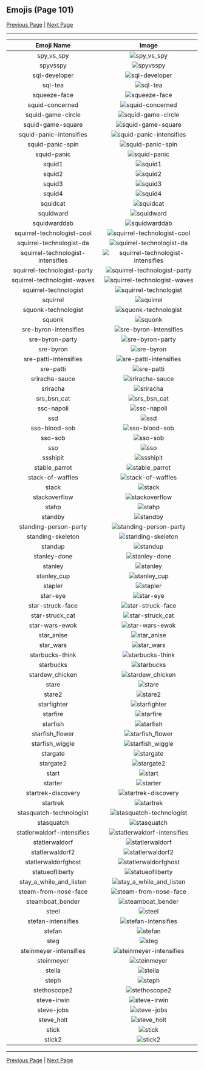 
## Emojis (Page 101)

[Previous Page](/docs/hc/page-s-0100.md)
  | [Next Page](/docs/hc/page-s-0102.md)

<hr />

|Emoji Name|Image|
| :-: | :-: |
|spy_vs_spy| ![spy_vs_spy](/emojis/hc/spy_vs_spy.png)|
|spyvsspy| ![spyvsspy](/emojis/hc/spyvsspy.png)|
|sql-developer| ![sql-developer](/emojis/hc/sql-developer.jpg)|
|sql-tea| ![sql-tea](/emojis/hc/sql-tea.jpg)|
|squeeze-face| ![squeeze-face](/emojis/hc/squeeze-face.png)|
|squid-concerned| ![squid-concerned](/emojis/hc/squid-concerned.png)|
|squid-game-circle| ![squid-game-circle](/emojis/hc/squid-game-circle.png)|
|squid-game-square| ![squid-game-square](/emojis/hc/squid-game-square.png)|
|squid-panic-intensifies| ![squid-panic-intensifies](/emojis/hc/squid-panic-intensifies.gif)|
|squid-panic-spin| ![squid-panic-spin](/emojis/hc/squid-panic-spin.gif)|
|squid-panic| ![squid-panic](/emojis/hc/squid-panic.png)|
|squid1| ![squid1](/emojis/hc/squid1.png)|
|squid2| ![squid2](/emojis/hc/squid2.png)|
|squid3| ![squid3](/emojis/hc/squid3.png)|
|squid4| ![squid4](/emojis/hc/squid4.png)|
|squidcat| ![squidcat](/emojis/hc/squidcat.png)|
|squidward| ![squidward](/emojis/hc/squidward.gif)|
|squidwarddab| ![squidwarddab](/emojis/hc/squidwarddab.png)|
|squirrel-technologist-cool| ![squirrel-technologist-cool](/emojis/hc/squirrel-technologist-cool.png)|
|squirrel-technologist-da| ![squirrel-technologist-da](/emojis/hc/squirrel-technologist-da.png)|
|squirrel-technologist-intensifies| ![squirrel-technologist-intensifies](/emojis/hc/squirrel-technologist-intensifies.gif)|
|squirrel-technologist-party| ![squirrel-technologist-party](/emojis/hc/squirrel-technologist-party.gif)|
|squirrel-technologist-waves| ![squirrel-technologist-waves](/emojis/hc/squirrel-technologist-waves.gif)|
|squirrel-technologist| ![squirrel-technologist](/emojis/hc/squirrel-technologist.png)|
|squirrel| ![squirrel](/emojis/hc/squirrel.png)|
|squonk-technologist| ![squonk-technologist](/emojis/hc/squonk-technologist.png)|
|squonk| ![squonk](/emojis/hc/squonk.png)|
|sre-byron-intensifies| ![sre-byron-intensifies](/emojis/hc/sre-byron-intensifies.gif)|
|sre-byron-party| ![sre-byron-party](/emojis/hc/sre-byron-party.gif)|
|sre-byron| ![sre-byron](/emojis/hc/sre-byron.jpg)|
|sre-patti-intensifies| ![sre-patti-intensifies](/emojis/hc/sre-patti-intensifies.gif)|
|sre-patti| ![sre-patti](/emojis/hc/sre-patti.png)|
|sriracha-sauce| ![sriracha-sauce](/emojis/hc/sriracha-sauce.png)|
|sriracha| ![sriracha](/emojis/hc/sriracha.jpg)|
|srs_bsn_cat| ![srs_bsn_cat](/emojis/hc/srs_bsn_cat.png)|
|ssc-napoli| ![ssc-napoli](/emojis/hc/ssc-napoli.png)|
|ssd| ![ssd](/emojis/hc/ssd.jpg)|
|sso-blood-sob| ![sso-blood-sob](/emojis/hc/sso-blood-sob.png)|
|sso-sob| ![sso-sob](/emojis/hc/sso-sob.png)|
|sso| ![sso](/emojis/hc/sso.png)|
|ssshipit| ![ssshipit](/emojis/hc/ssshipit.png)|
|stable_parrot| ![stable_parrot](/emojis/hc/stable_parrot.gif)|
|stack-of-waffles| ![stack-of-waffles](/emojis/hc/stack-of-waffles.gif)|
|stack| ![stack](/emojis/hc/stack.png)|
|stackoverflow| ![stackoverflow](/emojis/hc/stackoverflow.png)|
|stahp| ![stahp](/emojis/hc/stahp.jpg)|
|standby| ![standby](/emojis/hc/standby.jpg)|
|standing-person-party| ![standing-person-party](/emojis/hc/standing-person-party.gif)|
|standing-skeleton| ![standing-skeleton](/emojis/hc/standing-skeleton.png)|
|standup| ![standup](/emojis/hc/standup.gif)|
|stanley-done| ![stanley-done](/emojis/hc/stanley-done.gif)|
|stanley| ![stanley](/emojis/hc/stanley.png)|
|stanley_cup| ![stanley_cup](/emojis/hc/stanley_cup.png)|
|stapler| ![stapler](/emojis/hc/stapler.png)|
|star-eye| ![star-eye](/emojis/hc/star-eye.png)|
|star-struck-face| ![star-struck-face](/emojis/hc/star-struck-face.gif)|
|star-struck_cat| ![star-struck_cat](/emojis/hc/star-struck_cat.png)|
|star-wars-ewok| ![star-wars-ewok](/emojis/hc/star-wars-ewok.png)|
|star_anise| ![star_anise](/emojis/hc/star_anise.jpg)|
|star_wars| ![star_wars](/emojis/hc/star_wars.png)|
|starbucks-think| ![starbucks-think](/emojis/hc/starbucks-think.png)|
|starbucks| ![starbucks](/emojis/hc/starbucks.png)|
|stardew_chicken| ![stardew_chicken](/emojis/hc/stardew_chicken.png)|
|stare| ![stare](/emojis/hc/stare.png)|
|stare2| ![stare2](/emojis/hc/stare2.gif)|
|starfighter| ![starfighter](/emojis/hc/starfighter.png)|
|starfire| ![starfire](/emojis/hc/starfire.gif)|
|starfish| ![starfish](/emojis/hc/starfish.jpg)|
|starfish_flower| ![starfish_flower](/emojis/hc/starfish_flower.png)|
|starfish_wiggle| ![starfish_wiggle](/emojis/hc/starfish_wiggle.gif)|
|stargate| ![stargate](/emojis/hc/stargate.jpg)|
|stargate2| ![stargate2](/emojis/hc/stargate2.gif)|
|start| ![start](/emojis/hc/start.jpg)|
|starter| ![starter](/emojis/hc/starter.png)|
|startrek-discovery| ![startrek-discovery](/emojis/hc/startrek-discovery.png)|
|startrek| ![startrek](/emojis/hc/startrek.png)|
|stasquatch-technologist| ![stasquatch-technologist](/emojis/hc/stasquatch-technologist.png)|
|stasquatch| ![stasquatch](/emojis/hc/stasquatch.png)|
|statlerwaldorf-intensifies| ![statlerwaldorf-intensifies](/emojis/hc/statlerwaldorf-intensifies.gif)|
|statlerwaldorf| ![statlerwaldorf](/emojis/hc/statlerwaldorf.png)|
|statlerwaldorf2| ![statlerwaldorf2](/emojis/hc/statlerwaldorf2.png)|
|statlerwaldorfghost| ![statlerwaldorfghost](/emojis/hc/statlerwaldorfghost.gif)|
|statueofliberty| ![statueofliberty](/emojis/hc/statueofliberty.png)|
|stay_a_while_and_listen| ![stay_a_while_and_listen](/emojis/hc/stay_a_while_and_listen.gif)|
|steam-from-nose-face| ![steam-from-nose-face](/emojis/hc/steam-from-nose-face.gif)|
|steamboat_bender| ![steamboat_bender](/emojis/hc/steamboat_bender.png)|
|steel| ![steel](/emojis/hc/steel.png)|
|stefan-intensifies| ![stefan-intensifies](/emojis/hc/stefan-intensifies.gif)|
|stefan| ![stefan](/emojis/hc/stefan.png)|
|steg| ![steg](/emojis/hc/steg.png)|
|steinmeyer-intensifies| ![steinmeyer-intensifies](/emojis/hc/steinmeyer-intensifies.gif)|
|steinmeyer| ![steinmeyer](/emojis/hc/steinmeyer.png)|
|stella| ![stella](/emojis/hc/stella.gif)|
|steph| ![steph](/emojis/hc/steph.jpg)|
|stethoscope2| ![stethoscope2](/emojis/hc/stethoscope2.jpg)|
|steve-irwin| ![steve-irwin](/emojis/hc/steve-irwin.png)|
|steve-jobs| ![steve-jobs](/emojis/hc/steve-jobs.jpg)|
|steve_holt| ![steve_holt](/emojis/hc/steve_holt.png)|
|stick| ![stick](/emojis/hc/stick.png)|
|stick2| ![stick2](/emojis/hc/stick2.png)|

<hr/>

[Previous Page](/docs/hc/page-s-0100.md)
  | [Next Page](/docs/hc/page-s-0102.md)